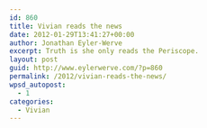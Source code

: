 ```yaml
---
id: 860
title: Vivian reads the news
date: 2012-01-29T13:41:27+00:00
author: Jonathan Eyler-Werve
excerpt: Truth is she only reads the Periscope.
layout: post
guid: http://www.eylerwerve.com/?p=860
permalink: /2012/vivian-reads-the-news/
wpsd_autopost:
  - 1
categories:
  - Vivian
---
```

[<img class="alignright size-large wp-image-862" title="Vivian-newsweek" src="http://www.eylerwerve.com/wp-content/uploads/2012/01/Vivian-newsweek1-1024x612.jpg" alt="" srcset="http://www.eylerwerve.com/wp-content/uploads/2012/01/Vivian-newsweek1-300x179.jpg 300w, http://www.eylerwerve.com/wp-content/uploads/2012/01/Vivian-newsweek1-1024x612.jpg 1024w, http://www.eylerwerve.com/wp-content/uploads/2012/01/Vivian-newsweek1-226x135.jpg 226w" />](http://www.eylerwerve.com/wp-content/uploads/2012/01/Vivian-newsweek1.jpeg)